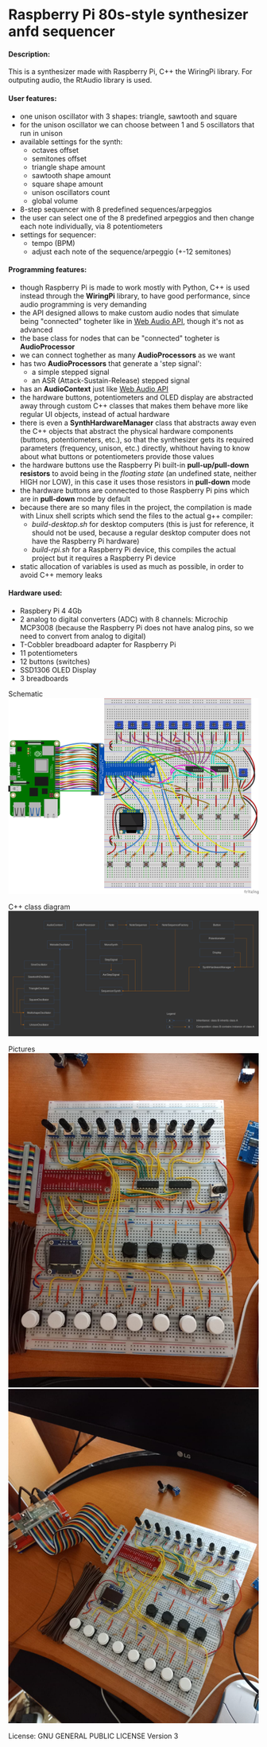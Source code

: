 # Raspberry Pi 80s-style synthesizer anfd sequencer

#### Description:
This is a synthesizer made with Raspberry Pi, C++ the WiringPi library.
For outputing audio, the RtAudio library is used.

#### User features:
* one unison oscillator with 3 shapes: triangle, sawtooth and square
* for the unison oscillator we can choose between 1 and 5 oscillators that run in unison
* available settings for the synth:
    * octaves offset
    * semitones offset
    * triangle shape amount
    * sawtooth shape amount
    * square shape amount
    * unison oscillators count
    * global volume
* 8-step sequencer with 8 predefined sequences/arpeggios
* the user can select one of the 8 predefined arpeggios and then change each note individually, via 8 potentiometers
* settings for sequencer:
    * tempo (BPM)
    * adjust each note of the sequence/arpeggio (+-12 semitones)

#### Programming features:
* though Raspberry Pi is made to work mostly with Python, C++ is used instead through the **WiringPi** library, to have good performance, since audio programming is very demanding
* the API designed allows to make custom audio nodes that simulate being "connected" togheter like in [Web Audio API](https://developer.mozilla.org/en-US/docs/Web/API/Web_Audio_API), though it's not as advanced
* the base class for nodes that can be "connected" togheter is **AudioProcessor**
* we can connect toghether as many **AudioProcessors** as we want
* has two **AudioProcessors** that generate a 'step signal':
    * a simple stepped signal
    * an ASR (Attack-Sustain-Release) stepped signal
* has an **AudioContext** just like [Web Audio API](https://developer.mozilla.org/en-US/docs/Web/API/Web_Audio_API)
* the hardware buttons, potentiometers and OLED display are abstracted away through custom C++ classes that makes them behave more like regular UI objects, instead of actual hardware
* there is even a **SynthHardwareManager** class that abstracts away even the C++ objects that abstract the physical hardware components (buttons, potentiometers, etc.), so that the synthesizer gets its required parameters (frequency, unison, etc.) directly, whithout having to know about what buttons or potentiometers provide those values
* the hardware buttons use the Raspberry Pi built-in **pull-up/pull-down resistors** to avoid being in the *floating state* (an undefined state, neither HIGH nor LOW), in this case it uses those resistors in **pull-down** mode
* the hardware buttons are connected to those Raspberry Pi pins which are in **pull-down** mode by default
* because there are so many files in the project, the compilation is made with Linux shell scripts which send the files to the actual g++ compiler:
    * *build-desktop.sh* for desktop computers (this is just for reference, it should not be used, because a regular desktop computer does not have the Raspberry Pi hardware)
    * *build-rpi.sh* for a Raspberry Pi device, this compiles the actual project but it requires a Raspberry Pi device
* static allocation of variables is used as much as possible, in order to avoid C++ memory leaks

#### Hardware used:
* Raspbery Pi 4 4Gb
* 2 analog to digital converters (ADC) with 8 channels: Microchip MCP3008 (because the Raspberry Pi does not have analog pins, so we need to convert from analog to digital)
* T-Cobbler breadboard adapter for Raspberry Pi
* 11 potentiometers
* 12 buttons (switches)
* SSD1306 OLED Display
* 3 breadboards

Schematic
![schematic](doc/synth80s-rasp-pi-breadboard-schematic.png)

C++ class diagram
![class-diagram](doc/class-diagram.png)

Pictures
![picture-1](doc/picture-1.jpeg)
![picture-2](doc/picture-2.jpeg)

License: GNU GENERAL PUBLIC LICENSE Version 3